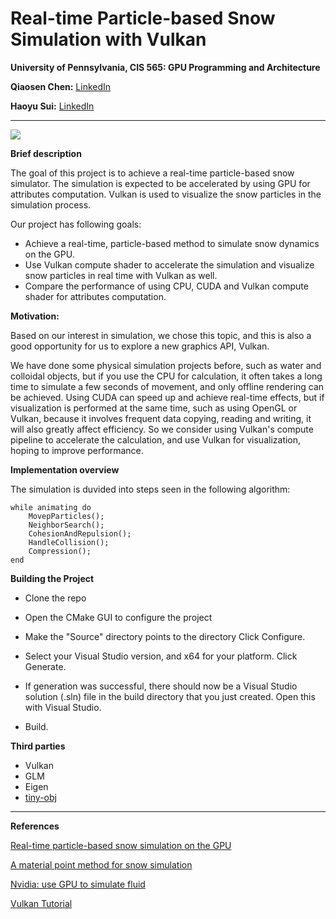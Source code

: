 Real-time Particle-based Snow Simulation with Vulkan
====================

**University of Pennsylvania, CIS 565: GPU Programming and Architecture**



**Qiaosen Chen:** [LinkedIn](https://www.linkedin.com/in/qiaosen-chen-725699141/)

**Haoyu Sui:** [LinkedIn](http://linkedin.com/in/haoyu-sui-721284192)

<!-- Tested on: Windows 10, i5-9600K @ 3.70GHz 16GB, RTX 2070 SUPER 8GB   -->
----

![](presentations/imgs/corner1.gif)

**Brief description**

The goal of this project is to achieve a real-time particle-based snow simulator. The simulation is expected to be accelerated by using GPU for attributes computation. Vulkan is used to visualize the snow particles in the simulation process.

Our project has following goals:

- Achieve a real-time, particle-based method to simulate snow dynamics on the GPU.
- Use Vulkan compute shader to accelerate the simulation and visualize snow particles in real time with Vulkan as well.
- Compare the performance of using CPU, CUDA and Vulkan compute shader for attributes computation.

**Motivation:**

Based on our interest in simulation, we chose this topic, and this is also a good opportunity for us to explore a new graphics API, Vulkan. 

We have done some physical simulation projects before, such as water and colloidal objects, but if you use the CPU for calculation, it often takes a long time to simulate a few seconds of movement, and only offline rendering can be achieved. Using CUDA can speed up and achieve real-time effects, but if visualization is performed at the same time, such as using OpenGL or Vulkan, because it involves frequent data copying, reading and writing, it will also greatly affect efficiency. So we consider using Vulkan's compute pipeline to accelerate the calculation, and use Vulkan for visualization, hoping to improve performance.



**Implementation overview**

The simulation is duvided into steps seen in the following algorithm:
	
	while animating do
		MovepParticles();
		NeighborSearch();
		CohesionAndRepulsion();
		HandleCollision();
		Compression();
	end

**Building the Project**

- Clone the repo 

- Open the CMake GUI to configure the project

- Make the "Source" directory points to the directory
Click Configure.

- Select your Visual Studio version, and x64 for your platform. 
Click Generate.

- If generation was successful, there should now be a Visual Studio solution (.sln) file in the build directory that you just created. Open this with Visual Studio.

- Build. 

**Third parties**

- Vulkan
- GLM
- Eigen
- [tiny-obj](https://github.com/tinyobjloader/tinyobjloader)

----

**References**

[Real-time particle-based snow simulation on the GPU](https://www.diva-portal.org/smash/get/diva2:1320769/FULLTEXT01.pdf)

[A material point method for snow simulation](https://www.math.ucla.edu/~jteran/papers/SSCTS13.pdf)

[Nvidia: use GPU to simulate fluid](https://developer.nvidia.com/gpugems/gpugems/part-vi-beyond-triangles/chapter-38-fast-fluid-dynamics-simulation-gpu)

[Vulkan Tutorial](https://vulkan-tutorial.com/Introduction)
